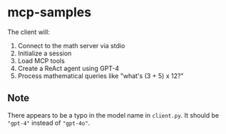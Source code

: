 # mcp-samples

The client will:
1. Connect to the math server via stdio
2. Initialize a session
3. Load MCP tools
4. Create a ReAct agent using GPT-4
5. Process mathematical queries like "what's (3 + 5) x 12?"

## Note
There appears to be a typo in the model name in `client.py`. It should be `"gpt-4"` instead of `"gpt-4o"`.
